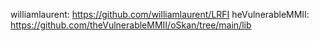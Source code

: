williamlaurent:   https://github.com/williamlaurent/LRFI
heVulnerableMMII: https://github.com/theVulnerableMMII/oSkan/tree/main/lib
